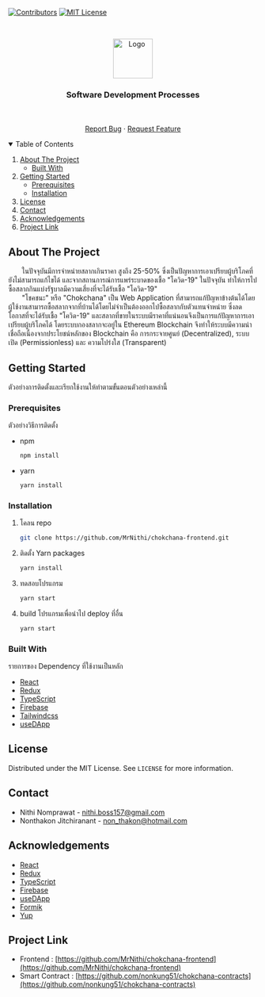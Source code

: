 <!-- PROJECT SHIELDS -->

[![Contributors][contributors-shield]][contributors-url]
[![MIT License][license-shield]][license-url]

<!-- PROJECT LOGO -->
<br />
<p align="center">
  <a href="https://github.com/MrNithi/chokchana-frontend">
    <img src="public/favicon.ico" alt="Logo" width="80" height="80">
  </a>

  <h3 align="center">Software Development Processes</h3>

  <p align="center">
    <br />
    <br />
    <a href="https://github.com/MrNithi/chokchana-frontend/issues">Report Bug</a>
    ·
    <a href="https://github.com/MrNithi/chokchana-frontend/issues">Request Feature</a>
  </p>
</p>

<!-- TABLE OF CONTENTS -->
<details open="open">
  <summary>Table of Contents</summary>
  <ol>
    <li>
      <a href="#about-the-project">About The Project</a>
      <ul>
        <li><a href="#built-with">Built With</a></li>
      </ul>
    </li>
    <li>
      <a href="#getting-started">Getting Started</a>
      <ul>
        <li><a href="#prerequisites">Prerequisites</a></li>
        <li><a href="#installation">Installation</a></li>
      </ul>
    </li>
    <li><a href="#license">License</a></li>
    <li><a href="#contact">Contact</a></li>
    <li><a href="#acknowledgements">Acknowledgements</a></li>
    <li><a href="#project-link">Project Link</a></li>
  </ol>
</details>

<!-- ABOUT THE PROJECT -->

## About The Project

&nbsp;&nbsp;&nbsp;&nbsp;&nbsp;&nbsp; ในปัจจุบันมีการจำหน่ายสลากเกินราคา สูงถึง 25-50% ซึ่งเป็นปัญหาการเอาเปรียบผู้บริโภคที่ยังไม่สามารถแก้ไขได้ และจากสถานการณ์การแพร่ระบาดของเชื้อ "โควิด-19" ในปัจจุบัน ทำให้การไปซื้อสลากกินแบ่งรัฐบาลมีความเสี่ยงที่จะได้รับเชื้อ "โควิด-19"   
&nbsp;&nbsp;&nbsp;&nbsp;&nbsp;&nbsp; "โชคชนะ" หรือ "Chokchana" เป็น Web Application ที่สามารถแก้ปัญหาข้างต้นได้โดยผู้ใช้งานสามารถซื้อสลากจากที่บ้านได้โดยไม่จำเป็นต้องออกไปซื้อสลากกับตัวแทนจำหน่าย ซึ่งลดโอกาสที่จะได้รับเชื้อ "โควิด-19" และสลากที่ขายในระบบมีราคาที่แน่นอนจึงเป็นการแก้ปัญหาการเอาเปรียบผู้บริโภคได้ โดยระบบกองสลากจะอยู่ใน Ethereum Blockchain จึงทำให้ระบบมีความน่าเชื่อถือเนื่องจากประโยชน์หลักของ Blockchain คือ การกระจายศูนย์ (Decentralized), ระบบเปิด (Permissionless) และ ความโปร่งใส (Transparent)

<!-- GETTING STARTED -->
## Getting Started

ตัวอย่างการติดตั้งและเรียกใช้งานให้ทำตามขั้นตอนตัวอย่างเหล่านี้

### Prerequisites

ตัวอย่างวิธีการติดตั้ง
* npm
  ```sh
  npm install
  ```
* yarn
  ```sh
  yarn install
  ```

### Installation

1. โคลน repo
   ```sh
   git clone https://github.com/MrNithi/chokchana-frontend.git
   ```
2. ติดตั้ง Yarn packages
   ```sh
   yarn install
   ```
3. ทดสอบโปรแกรม
   ```sh
   yarn start
   ```
4. build โปรแกรมเพื่อนำไป deploy ที่อื่น
   ```sh
   yarn start
   ```

### Built With

รายการของ Dependency ที่ใช้งานเป็นหลัก
- [React](https://reactjs.org/)
- [Redux](https://redux.js.org/)
- [TypeScript](https://www.typescriptlang.org/)
- [Firebase](https://firebase.google.com/)
- [Tailwindcss](https://tailwindcss.com/)
- [useDApp](https://usedapp.io/)

<!-- LICENSE -->

## License

Distributed under the MIT License. See `LICENSE` for more information.

<!-- CONTACT -->

## Contact

- Nithi Nomprawat - nithi.boss157@gmail.com
- Nonthakon Jitchiranant - non_thakon@hotmail.com

<!-- ACKNOWLEDGEMENTS -->
## Acknowledgements
* [React](https://reactjs.org/)
* [Redux](https://redux.js.org/)
* [TypeScript](https://www.typescriptlang.org/)
* [Firebase](https://firebase.google.com/)
* [useDApp](https://usedapp.io/)
* [Formik](https://formik.org/)
* [Yup](https://github.com/jquense/yup)

## Project Link
- Frontend : [https://github.com/MrNithi/chokchana-frontend](https://github.com/MrNithi/chokchana-frontend)
- Smart Contract : [https://github.com/nonkung51/chokchana-contracts](https://github.com/nonkung51/chokchana-contracts)

<!-- MARKDOWN LINKS & IMAGES -->

[contributors-shield]: https://img.shields.io/github/contributors/MrNithi/chokchana-frontend
[contributors-url]: https://github.com/MrNithi/chokchana-frontend/graphs/contributors
[license-shield]: https://img.shields.io/github/license/othneildrew/Best-README-Template.svg
[license-url]: https://github.com/MrNithi/chokchana-frontend/blob/main/LICENSE
